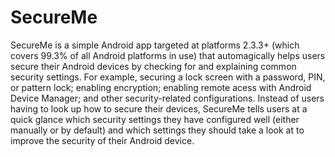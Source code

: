 SecureMe
========

SecureMe is a simple Android app targeted at platforms 2.3.3+ (which covers 99.3% of all Android platforms in use) that automagically helps users secure their Android devices by checking for and explaining common security settings. For example, securing a lock screen with a password, PIN, or pattern lock; enabling encryption; enabling remote acess with Android Device Manager; and other security-related configurations. Instead of users having to look up how to secure their devices, SecureMe tells users at a quick glance which security settings they have configured well (either manually or by default) and which settings they should take a look at to improve the security of their Android device.
